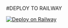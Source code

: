 #DEPLOY TO RAILWAY

[![Deploy on Railway](https://railway.app/button.svg)](https://railway.app/template/a4PlXN?referralCode=Xt40yB)

